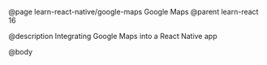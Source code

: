 @page learn-react-native/google-maps Google Maps
@parent learn-react 16

@description Integrating Google Maps into a React Native app

@body